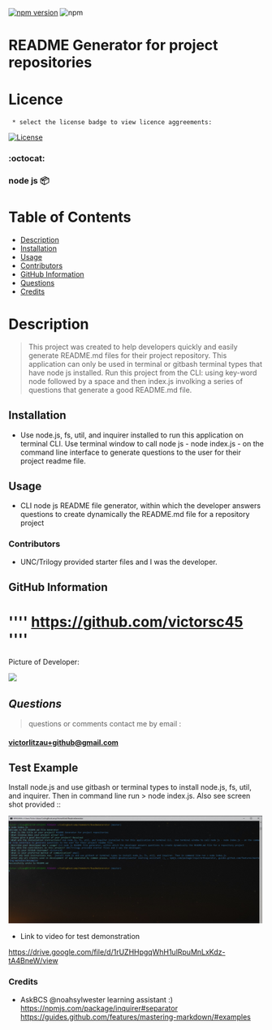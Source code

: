 
   [![npm version](https://badgen.net/npm/v/inquirer-emoji)](https://www.npmjs.com/package/inquirer-emoji)
   <img src="https://badge.fury.io/js/inquirer.svg" alt="npm">
 
   # README Generator for project repositories 


   # Licence
  
  >  
     * select the license badge to view licence aggreements:

     
[![License](https://img.shields.io/badge/License-0BSD-lime.svg)](https://opensource.org/licenses/0BSD)
    
  ### :octocat:
  ### node js :package: 

  # Table of Contents
  <!-- toc -->
  * [Description](#description)
  * [Installation](#installation)
  * [Usage](#usage)
  * [Contributors](#contributors)
  * [GitHub Information](#github-information)
  * [Questions](#questions)
  * [Credits](#credits)
   <!-- toc stop -->

  # **Description**
    
   > This project was created to help developers quickly and easily generate README.md files for their project repository. This application can only be used in terminal or gitbash terminal types that have node js installed. Run this project from the CLI: using key-word node followed by a space and then index.js involking a series of questions that generate a good README.md file.

  ## **Installation**
    
  * Use node.js, fs, util, and inquirer installed to run this application on terminal CLI.  Use terminal window to call node js - node index.js - on the command line interface to generate questions to the user for their project readme file.

  ## **Usage**
   
  * CLI node js README file generator, within which the developer answers questions to create dynamically the README.md file for a repository project

  ### **Contributors**   

  * UNC/Trilogy provided starter files and I was the developer.

  ## **GitHub Information**
 
  # '''' https://github.com/victorsc45 ''''

  Picture of Developer: 

  <img src="https://avatars0.githubusercontent.com/u/20911070?s=400&u=5559b53c96fd67717f991289bcc85bbb64c57f97&v=4" width="250px" >
  
  ## *Questions*

  > questions or comments contact me by email : 

     
  ####  victorlitzau+github@gmail.com

  ## Test Example

   Install node.js and use gitbash or terminal types to install node.js, fs, util, and inquirer. Then in command line run > node index.js. Also see screen shot provided ::
   
<img src="./utils/screenshot.jpg" width="500px" >

   * Link to video for test demonstration

https://drive.google.com/file/d/1rUZHHpgqWhH1ulRpuMnLxKdz-tA4BneW/view
    
  ### Credits
  
   *    AskBCS @noahsylwester learning assistant :)  https://npmjs.com/package/inquirer#separator https://guides.github.com/features/mastering-markdown/#examples
